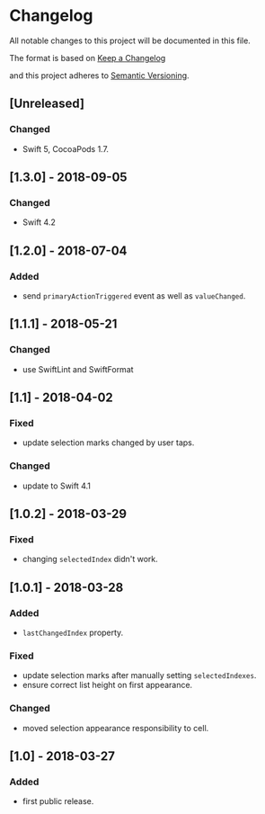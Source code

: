 # Changelog
All notable changes to this project will be documented in this file.

The format is based on [Keep a Changelog](http://keepachangelog.com/en/1.0.0/)

and this project adheres to [Semantic Versioning](http://semver.org/spec/v2.0.0.html).

## [Unreleased]

### Changed
- Swift 5, CocoaPods 1.7.

## [1.3.0] - 2018-09-05

### Changed
- Swift 4.2

## [1.2.0] - 2018-07-04

### Added
- send `primaryActionTriggered` event as well as `valueChanged`.

## [1.1.1] - 2018-05-21

### Changed
- use SwiftLint and SwiftFormat

## [1.1] - 2018-04-02

### Fixed
- update selection marks changed by user taps.

### Changed
- update to Swift 4.1

## [1.0.2] - 2018-03-29

### Fixed
- changing `selectedIndex` didn't work.

## [1.0.1] - 2018-03-28

### Added
- `lastChangedIndex` property.

### Fixed
- update selection marks after manually setting `selectedIndexes`.
- ensure correct list height on first appearance.

### Changed
- moved selection appearance responsibility to cell.

## [1.0] - 2018-03-27

### Added
- first public release.
